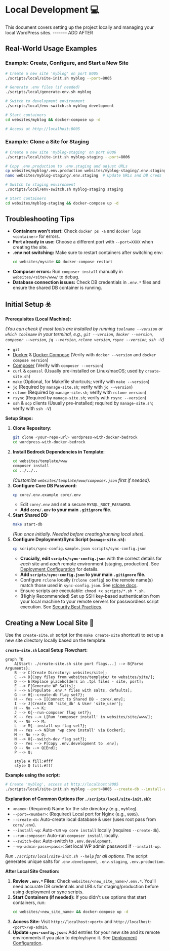 # Local Development 💻

This document covers setting up the project locally and managing your local
WordPress sites. ------- ADD AFTER

## Real-World Usage Examples

### Example: Create, Configure, and Start a New Site

```sh
# Create a new site 'myblog' on port 8005
./scripts/local/site-init.sh myblog --port=8005

# Generate .env files (if needed)
./scripts/local/generate-env.sh myblog

# Switch to development environment
./scripts/local/env-switch.sh myblog development

# Start containers
cd websites/myblog && docker-compose up -d

# Access at http://localhost:8005
```

### Example: Clone a Site for Staging

```sh
# Create a new site 'myblog-staging' on port 8006
./scripts/local/site-init.sh myblog-staging --port=8006

# Copy .env.production to .env.staging and adjust URLs
cp websites/myblog/.env.production websites/myblog-staging/.env.staging
nano websites/myblog-staging/.env.staging  # Update URLs and DB creds

# Switch to staging environment
./scripts/local/env-switch.sh myblog-staging staging

# Start containers
cd websites/myblog-staging && docker-compose up -d
```

## Troubleshooting Tips

- **Containers won't start:** Check `docker ps -a` and `docker logs <container>`
  for errors.
- **Port already in use:** Choose a different port with `--port=XXXX` when
  creating the site.
- **.env not switching:** Make sure to restart containers after switching env:
  ```bash
  cd websites/mysite && docker-compose restart
  ```
- **Composer errors:** Run `composer install` manually in `websites/<site>/www/`
  to debug.
- **Database connection issues:** Check DB credentials in `.env.*` files and
  ensure the shared DB container is running.

## Initial Setup ☣️

**Prerequisites (Local Machine):**

_(You can check if most tools are installed by running `toolname --version` or
`which toolname` in your terminal, e.g., `git --version`, `docker --version`,
`composer --version`, `jq --version`, `rclone version`, `rsync --version`,
`ssh -V`)_

- `git`
- [Docker](https://docs.docker.com/get-docker/) &
  [Docker Compose](https://docs.docker.com/compose/install/) (Verify with
  `docker --version` and `docker compose version`)
- [Composer](https://getcomposer.org/) (Verify with `composer --version`)
- `curl` & `openssl` (Usually pre-installed on Linux/macOS; used by
  `create-site.sh`)
- `make` (Optional, for Makefile shortcuts; verify with `make --version`)
- `jq` (Required by `manage-site.sh`; verify with `jq --version`)
- `rclone` (Required by `manage-site.sh`; verify with `rclone version`)
- `rsync` (Required by `manage-site.sh`; verify with `rsync --version`)
- `ssh` & `scp` clients (Usually pre-installed; required by `manage-site.sh`;
  verify with `ssh -V`)

**Setup Steps:**

1.  **Clone Repository:**
    ```bash
    git clone <your-repo-url> wordpress-with-docker-bedrock
    cd wordpress-with-docker-bedrock
    ```
2.  **Install Bedrock Dependencies in Template:**
    ```bash
    cd websites/template/www
    composer install
    cd ../../..
    ```
    _(Customize `websites/template/www/composer.json` first if needed)._
3.  **Configure Core DB Password:**
    ```bash
    cp core/.env.example core/.env
    ```
    - Edit `core/.env` and set a secure `MYSQL_ROOT_PASSWORD`.
    - **Add `core/.env` to your main `.gitignore` file.**
4.  **Start Shared DB:**
    ```bash
    make start-db
    ```
    _(Run once initially. Needed before creating/running local sites)._
5.  **Configure Deployment/Sync Script (`manage-site.sh`):**
    ```bash
    cp scripts/sync-config.sample.json scripts/sync-config.json
    ```
    - **Crucially, edit `scripts/sync-config.json`** with the correct details
      for _each_ site and _each_ remote environment (staging, production). See
      [Deployment Configuration](../docs/deployment.md#configuration-scriptssync-configjson)
      for details.
    - **Add `scripts/sync-config.json` to your main `.gitignore` file.**
    - Configure `rclone` locally (`rclone config`) so the remote name(s) match
      those used in `sync-config.json`. See
      [rclone docs](https://rclone.org/docs/).
    - Ensure scripts are executable: `chmod +x scripts/*.sh *.sh`.
    - (Highly Recommended) Set up SSH key-based authentication from your local
      machine to your remote servers for passwordless script execution. See
      [Security Best Practices](../docs/security.md#ssh-hardening-).

## Creating a New Local Site 🚀

Use the `create-site.sh` script (or the `make create-site` shortcut) to set up a
new site directory locally based on the template.

**`create-site.sh` Local Setup Flowchart:**

```mermaid
graph TD
    A[Start: ./create-site.sh site port flags...] --> B{Parse Arguments};
    B --> C[Create Directory: websites/site];
    C --> D[Copy files from websites/template/ to websites/site/];
    D --> E[Replace placeholders in .tpl files - site, port];
    E --> F[Generate WP Salts];
    F --> G[Populate .env.* files with salts, defaults];
    G --> H{--create-db flag set?};
    H -- Yes --> I[Connect to Shared DB - core/.env];
    I --> J[Create DB 'site_db' & User 'site_user'];
    H -- No --> K;
    J --> K{--run-composer flag set?};
    K -- Yes --> L[Run 'composer install' in websites/site/www/];
    K -- No --> M;
    L --> M{--install-wp flag set?};
    M -- Yes --> N[Run 'wp core install' via Docker];
    M -- No --> O;
    N --> O{--switch-dev flag set?};
    O -- Yes --> P[Copy .env.development to .env];
    O -- No --> Q[End];
    P --> Q;

    style A fill:#fff
    style Q fill:#fff
```

**Example using the script:**

```bash
# Create 'myblog', access at http://localhost:8005
./scripts/local/site-init.sh myblog --port=8005 --create-db --install-wp --run-composer --switch-dev --wp-admin-pass=securepassword
```

**Explanation of Common Options (for `./scripts/local/site-init.sh`):**

- `<name>`: (Required) Name for the site directory (e.g., `myblog`).
- `--port=<number>`: (Required) Local port for Nginx (e.g., `8005`).
- `--create-db`: Auto-create local database & user (uses root pass from
  `core/.env`).
- `--install-wp`: Auto-run `wp core install` locally (requires `--create-db`).
- `--run-composer`: Auto-run `composer install` locally.
- `--switch-dev`: Auto-switch to `.env.development`.
- `--wp-admin-pass=<pass>`: Set local WP admin password if `--install-wp`.

_Run `./scripts/local/site-init.sh --help` for all options._ The script
generates unique salts for `.env.development`, `.env.staging`,
`.env.production`.

**After Local Site Creation:**

1.  **Review `.env.*` Files:** Check `websites/<new_site_name>/.env.*`. You'll
    need accurate DB credentials and URLs for staging/production before using
    deployment or sync scripts.
2.  **Start Containers (if needed):** If you didn't use options that start
    containers, run:
    ```bash
    cd websites/<new_site_name> && docker-compose up -d
    ```
3.  **Access Site:** Visit `http://localhost:<port>` and
    `http://localhost:<port>/wp-admin`.
4.  **Update `sync-config.json`:** Add entries for your new site and its remote
    environments if you plan to deploy/sync it. See
    [Deployment Configuration](../docs/deployment.md#configuration-scriptssync-configjson).
